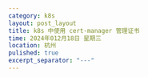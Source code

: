```yaml
---
category: k8s
layout: post_layout
title: k8s 中使用 cert-manager 管理证书
time: 2024年012月18日 星期三
location: 杭州
pulished: true
excerpt_separator: "---"
---
```



